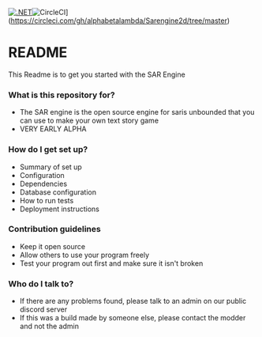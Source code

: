 [![.NET](https://github.com/alphabetalambda/Sarengine2d/actions/workflows/dotnet.yml/badge.svg)](https://github.com/alphabetalambda/Sarengine2d/actions/workflows/dotnet.yml)![CircleCI](https://circleci.com/gh/alphabetalambda/Sarengine2d/tree/master.svg?style=svg)](https://circleci.com/gh/alphabetalambda/Sarengine2d/tree/master)
# README #

This Readme is to get you started with the SAR Engine

### What is this repository for? ###

* The SAR engine is the open source engine for saris unbounded that you can use to make your own text story game
* VERY EARLY ALPHA
### How do I get set up? ###

* Summary of set up
* Configuration
* Dependencies
* Database configuration
* How to run tests
* Deployment instructions

### Contribution guidelines ###

* Keep it open source
* Allow others to use your program freely
* Test your program out first and make sure it isn't broken

### Who do I talk to? ###

* If there are any problems found, please talk to an admin on our public discord server
* If this was a build made by someone else, please contact the modder and not the admin
